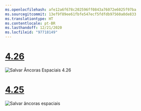 ```yaml
---
ms.openlocfilehash: afe12a6f678c202596ff0843a76072e6025f97ba
ms.sourcegitcommit: 13ef9f89ee61fbfe547ecf5fdfdb97560a0de833
ms.translationtype: HT
ms.contentlocale: pt-BR
ms.lasthandoff: 12/21/2020
ms.locfileid: "97718149"
---
```

# <a name="426"></a>[4.26](#tab/426)

![Salvar Âncoras Espaciais 4.26](../images/local-spatial-anchors-img-02.png)

# <a name="425"></a>[4.25](#tab/425)

![Salvar âncoras espaciais](../images/unreal-spatialanchors-save.PNG)
